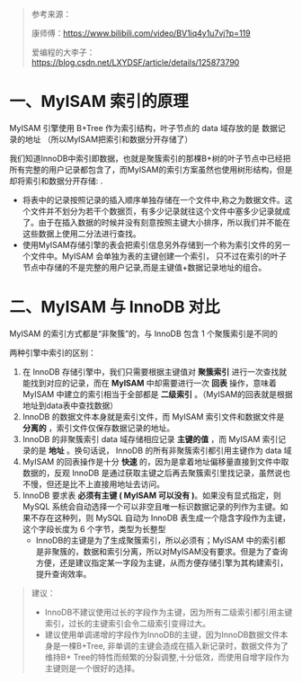 > 参考来源：
>
> 康师傅：https://www.bilibili.com/video/BV1iq4y1u7vj?p=119
>
> 爱编程的大李子：https://blog.csdn.net/LXYDSF/article/details/125873790

# 一、MyISAM 索引的原理

MyISAM 引擎使用 B+Tree 作为索引结构，叶子节点的 data 域存放的是 数据记录的地址 （所以MyISAM把索引和数据分开存储了）

我们知道InnoDB中索引即数据，也就是聚簇索引的那棵B+树的叶子节点中已经把所有完整的用户记录都包含了，而MyISAM的索引方案虽然也使用树形结构，但是却将索引和数据分开存储: .

- 将表中的记录按照记录的插入顺序单独存储在一个文件中,称之为数据文件。这个文件并不划分为若干个数据页，有多少记录就往这个文件中塞多少记录就成了。由于在插入数据的时候并没有刻意按照主键大小排序，所以我们并不能在这些数据上使用二分法进行查找。
- 使用MyISAM存储引擎的表会把索引信息另外存储到一个称为索引文件的另一个文件中。MyISAM 会单独为表的主键创建一个索引， 只不过在索引的叶子节点中存储的不是完整的用户记录,而是主键值+数据记录地址的组合。

# 二、MyISAM 与 InnoDB 对比

MyISAM 的索引方式都是“非聚簇”的，与 InnoDB 包含 1 个聚簇索引是不同的

两种引擎中索引的区别：

1. 在 InnoDB 存储引擎中，我们只需要根据主键值对 **聚簇索引** 进行一次查找就能找到对应的记录，而在 **MyISAM** 中却需要进行一次 **回表** 操作，意味着 MyISAM 中建立的索引相当于全部都是 **二级索引** 。（MyISAM的回表就是根据地址到data表中查找数据）
2. InnoDB 的数据文件本身就是索引文件，而 MyISAM 索引文件和数据文件是 **分离的** ，索引文件仅保存数据记录的地址。
3. InnoDB 的非聚簇索引 data 域存储相应记录 **主键的值** ，而 MyISAM 索引记录的是 **地址** 。换句话说， InnoDB 的所有非聚簇索引都引用主键作为 data 域
4. MyISAM 的回表操作是十分 **快速** 的，因为是拿着地址偏移量直接到文件中取数据的，反观 InnoDB 是通过获取主键之后再去聚簇索引里找记录，虽然说也不慢，但还是比不上直接用地址去访问。
5. InnoDB 要求表 **必须有主键 ( MyISAM 可以没有 )**。如果没有显式指定，则 MySQL 系统会自动选择一个可以非空且唯一标识数据记录的列作为主键。如果不存在这种列，则 MySQL 自动为 InnoDB 表生成一个隐含字段作为主键，这个字段长度为 6 个字节，类型为长整型
   - InnoDB的主键是为了生成聚簇索引，所以必须有；MyISAM 中的索引都是非聚簇的，数据和索引分离，所以对MyISAM没有要求。但是为了查询方便，还是建议指定某一字段为主键，从而方便存储引擎为其构建索引，提升查询效率。

> 建议：
>
> - InnoDB不建议使用过长的字段作为主键，因为所有二级索引都引用主键索引，过长的主键索引会令二级索引变得过大。
> - 建议使用单调递增的字段作为InnoDB的主键，因为InnoDB数据文件本身是一棵B+Tree, 非单调的主键会造成在插入新记录时，数据文件为了维持B+ Tree的特性而频繁的分裂调整,十分低效，而使用自增字段作为主键则是一个很好的选择。